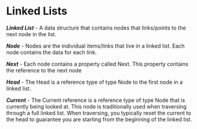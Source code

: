 # Linked Lists

***Linked List*** - A data structure that contains nodes that links/points to the next node in the list.

***Node*** - Nodes are the individual items/links that live in a linked list. Each node contains the data for each link.

***Next*** - Each node contains a property called Next. This property contains the reference to the next node

***Head*** - The Head is a reference type of type Node to the first node in a linked list.

***Current*** - The Current reference is a reference type of type Node that is currently being looked at. This node is traditionally used when traversing through a full linked list. When traversing, you typically reset the current to the head to guarantee you are starting from the beginning of the linked list.
